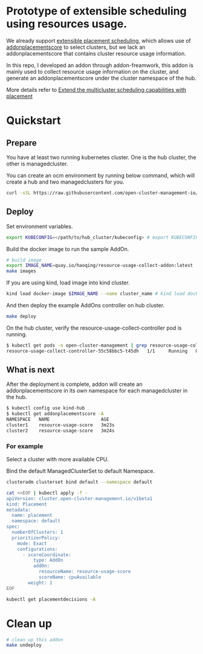 
# Prototype of extensible scheduling using resources usage.
We already support [extensible placement scheduling](https://github.com/open-cluster-management-io/enhancements/blob/main/enhancements/sig-architecture/32-extensiblescheduling/32-extensiblescheduling.md), which allows use of [addonplacementscore](https://github.com/open-cluster-management-io/enhancements/blob/main/enhancements/sig-architecture/32-extensiblescheduling/32-extensiblescheduling.md#addonplacementscore-api) to select clusters, but we lack an addonplacementscore that contains cluster resource usage information.

In this repo, I developed an addon through addon-freamwork, this addon is mainly used to collect resource usage information on the cluster, and generate an addonplacementscore under the cluster namespace of the hub.

More details refer to [Extend the multicluster scheduling capabilities with placement](https://open-cluster-management.io/scenarios/extend-multicluster-scheduling-capabilities/)

# Quickstart
## Prepare
You have at least two running kubernetes cluster. One is the hub cluster, the other is managedcluster.

You can create an ocm environment by running below command, which will create a hub and two managedclusters for you.

```bash
curl -sSL https://raw.githubusercontent.com/open-cluster-management-io/OCM/main/solutions/setup-dev-environment/local-up.sh | bash
```

## Deploy

Set environment variables.

```bash
export KUBECONFIG=</path/to/hub_cluster/kubeconfig> # export KUBECONFIG=~/.kube/config
```

Build the docker image to run the sample AddOn.

```bash
# build image
export IMAGE_NAME=quay.io/haoqing/resource-usage-collect-addon:latest
make images
```

If you are using kind, load image into kind cluster.

```bash
kind load docker-image $IMAGE_NAME --name cluster_name # kind load docker-image  $IMAGE_NAME --name hub
```

And then deploy the example AddOns controller on hub cluster.

```bash
make deploy
```

On the hub cluster, verify the resource-usage-collect-controller pod is running.
```bash
$ kubectl get pods -n open-cluster-management | grep resource-usage-collect-controller
resource-usage-collect-controller-55c58bbc5-t45dh   1/1     Running   0          71s
```

## What is next

After the deployment is complete, addon will create an addonplacementscore in its own namespace for each managedcluster in the hub.

```bash
$ kubectl config use kind-hub
$ kubectl get addonplacementscore -A
NAMESPACE   NAME                   AGE
cluster1    resource-usage-score   3m23s
cluster2    resource-usage-score   3m24s
```

### For example

Select a cluster with more available CPU.

Bind the default ManagedClusterSet to default Namespace.
```bash
clusteradm clusterset bind default --namespace default
```

```bash
cat <<EOF | kubectl apply -f -
apiVersion: cluster.open-cluster-management.io/v1beta1
kind: Placement
metadata:
  name: placement
  namespace: default
spec:
  numberOfClusters: 1
  prioritizerPolicy:
    mode: Exact
    configurations:
      - scoreCoordinate:
          type: AddOn
          addOn:
            resourceName: resource-usage-score
            scoreName: cpuAvailable
        weight: 1
EOF
```

```bash
kubectl get placementdecisions -A
```

# Clean up

```bash
# clean up this addon
make undeploy
```
